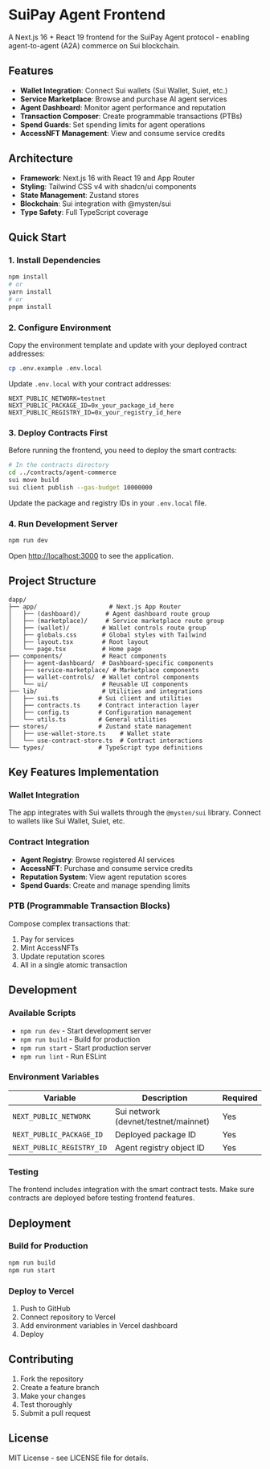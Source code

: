 # SuiPay Agent Frontend

A Next.js 16 + React 19 frontend for the SuiPay Agent protocol - enabling agent-to-agent (A2A) commerce on Sui blockchain.

## Features

- **Wallet Integration**: Connect Sui wallets (Sui Wallet, Suiet, etc.)
- **Service Marketplace**: Browse and purchase AI agent services
- **Agent Dashboard**: Monitor agent performance and reputation
- **Transaction Composer**: Create programmable transactions (PTBs)
- **Spend Guards**: Set spending limits for agent operations
- **AccessNFT Management**: View and consume service credits

## Architecture

- **Framework**: Next.js 16 with React 19 and App Router
- **Styling**: Tailwind CSS v4 with shadcn/ui components
- **State Management**: Zustand stores
- **Blockchain**: Sui integration with @mysten/sui
- **Type Safety**: Full TypeScript coverage

## Quick Start

### 1. Install Dependencies

```bash
npm install
# or
yarn install
# or
pnpm install
```

### 2. Configure Environment

Copy the environment template and update with your deployed contract addresses:

```bash
cp .env.example .env.local
```

Update `.env.local` with your contract addresses:

```env
NEXT_PUBLIC_NETWORK=testnet
NEXT_PUBLIC_PACKAGE_ID=0x_your_package_id_here
NEXT_PUBLIC_REGISTRY_ID=0x_your_registry_id_here
```

### 3. Deploy Contracts First

Before running the frontend, you need to deploy the smart contracts:

```bash
# In the contracts directory
cd ../contracts/agent-commerce
sui move build
sui client publish --gas-budget 10000000
```

Update the package and registry IDs in your `.env.local` file.

### 4. Run Development Server

```bash
npm run dev
```

Open [http://localhost:3000](http://localhost:3000) to see the application.

## Project Structure

```
dapp/
├── app/                    # Next.js App Router
│   ├── (dashboard)/       # Agent dashboard route group
│   ├── (marketplace)/     # Service marketplace route group
│   ├── (wallet)/         # Wallet controls route group
│   ├── globals.css       # Global styles with Tailwind
│   ├── layout.tsx        # Root layout
│   └── page.tsx          # Home page
├── components/           # React components
│   ├── agent-dashboard/  # Dashboard-specific components
│   ├── service-marketplace/ # Marketplace components
│   ├── wallet-controls/  # Wallet control components
│   └── ui/               # Reusable UI components
├── lib/                  # Utilities and integrations
│   ├── sui.ts           # Sui client and utilities
│   ├── contracts.ts     # Contract interaction layer
│   ├── config.ts        # Configuration management
│   └── utils.ts         # General utilities
├── stores/              # Zustand state management
│   ├── use-wallet-store.ts    # Wallet state
│   └── use-contract-store.ts  # Contract interactions
└── types/               # TypeScript type definitions
```

## Key Features Implementation

### Wallet Integration

The app integrates with Sui wallets through the `@mysten/sui` library. Connect to wallets like Sui Wallet, Suiet, etc.

### Contract Integration

- **Agent Registry**: Browse registered AI services
- **AccessNFT**: Purchase and consume service credits
- **Reputation System**: View agent reputation scores
- **Spend Guards**: Create and manage spending limits

### PTB (Programmable Transaction Blocks)

Compose complex transactions that:
1. Pay for services
2. Mint AccessNFTs
3. Update reputation scores
4. All in a single atomic transaction

## Development

### Available Scripts

- `npm run dev` - Start development server
- `npm run build` - Build for production
- `npm run start` - Start production server
- `npm run lint` - Run ESLint

### Environment Variables

| Variable | Description | Required |
|----------|-------------|----------|
| `NEXT_PUBLIC_NETWORK` | Sui network (devnet/testnet/mainnet) | Yes |
| `NEXT_PUBLIC_PACKAGE_ID` | Deployed package ID | Yes |
| `NEXT_PUBLIC_REGISTRY_ID` | Agent registry object ID | Yes |

### Testing

The frontend includes integration with the smart contract tests. Make sure contracts are deployed before testing frontend features.

## Deployment

### Build for Production

```bash
npm run build
npm run start
```

### Deploy to Vercel

1. Push to GitHub
2. Connect repository to Vercel
3. Add environment variables in Vercel dashboard
4. Deploy

## Contributing

1. Fork the repository
2. Create a feature branch
3. Make your changes
4. Test thoroughly
5. Submit a pull request

## License

MIT License - see LICENSE file for details.

